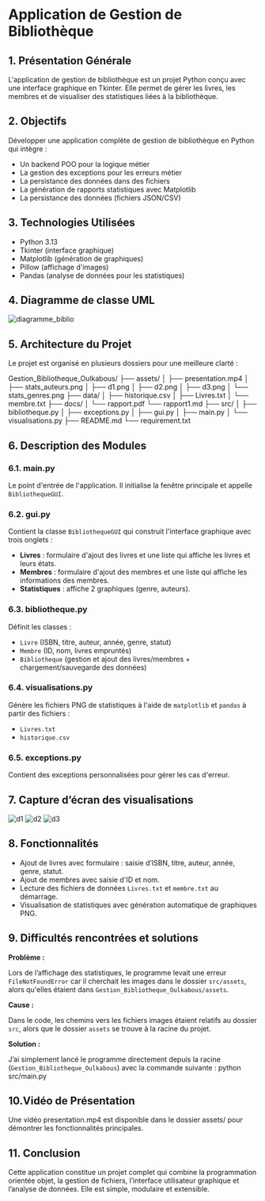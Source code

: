 # Application de Gestion de Bibliothèque

## 1. Présentation Générale        
L'application de gestion de bibliothèque est un projet Python conçu avec une interface graphique en Tkinter. Elle permet de gérer les livres, les membres et de visualiser des statistiques liées à la bibliothèque.

## 2. Objectifs

Développer une application complète de gestion de bibliothèque en Python qui intègre :

- Un backend POO pour la logique métier
- La gestion des exceptions pour les erreurs métier
- La persistance des données dans des fichiers
- La génération de rapports statistiques avec Matplotlib
- La persistance des données (fichiers JSON/CSV)

## 3. Technologies Utilisées

- Python 3.13
- Tkinter (interface graphique)
- Matplotlib (génération de graphiques)
- Pillow (affichage d'images)
- Pandas (analyse de données pour les statistiques)

## 4. Diagramme de classe UML

![diagramme_biblio](../assets/diagramme_biblio.png)

## 5. Architecture du Projet

Le projet est organisé en plusieurs dossiers pour une meilleure clarté :

Gestion_Bibliotheque_Oulkabous/
├── assets/
│ ├── presentation.mp4
│ ├── stats_auteurs.png
│ ├── d1.png
│ ├── d2.png
│ ├── d3.png
│ └── stats_genres.png
├── data/
│ ├── historique.csv
│ ├── Livres.txt
│ └── membre.txt
├── docs/
│ └── rapport.pdf
  └── rapport1.md
├── src/
│ ├── bibliotheque.py
│ ├── exceptions.py
│ ├── gui.py
│ ├── main.py
│ └── visualisations.py
├── README.md
└── requirement.txt

## 6. Description des Modules

### 6.1. main.py

Le point d'entrée de l'application. Il initialise la fenêtre principale et appelle `BibliothequeGUI`.

### 6.2. gui.py

Contient la classe `BibliothequeGUI` qui construit l'interface graphique avec trois onglets :

- **Livres** : formulaire d'ajout des livres et une liste qui affiche les livres et leurs états.
- **Membres** : formulaire d'ajout des membres et une liste qui affiche les informations des membres.
- **Statistiques** : affiche 2 graphiques (genre, auteurs).

### 6.3. bibliotheque.py

Définit les classes :

- `Livre` (ISBN, titre, auteur, année, genre, statut)
- `Membre` (ID, nom, livres empruntés)
- `Bibliotheque` (gestion et ajout des livres/membres + chargement/sauvegarde des données)

### 6.4. visualisations.py

Génère les fichiers PNG de statistiques à l'aide de `matplotlib` et `pandas` à partir des fichiers :

- `Livres.txt`
- `historique.csv`

### 6.5. exceptions.py

Contient des exceptions personnalisées pour gérer les cas d'erreur.

## 7. Capture d’écran des visualisations

![d1](../assets/d1.png)
![d2](../assets/d2.png)
![d3](../assets/d3.png)

## 8. Fonctionnalités

- Ajout de livres avec formulaire : saisie d’ISBN, titre, auteur, année, genre, statut.
- Ajout de membres avec saisie d'ID et nom.
- Lecture des fichiers de données `Livres.txt` et `membre.txt` au démarrage.
- Visualisation de statistiques avec génération automatique de graphiques PNG.

## 9. Difficultés rencontrées et solutions

**Problème :**

Lors de l’affichage des statistiques, le programme levait une erreur `FileNotFoundError` car il cherchait les images dans le dossier `src/assets`, alors qu'elles étaient dans `Gestion_Bibliotheque_Oulkabous/assets`.

**Cause :**

Dans le code, les chemins vers les fichiers images étaient relatifs au dossier `src`, alors que le dossier `assets` se trouve à la racine du projet.

**Solution :**

J’ai simplement lancé le programme directement depuis la racine (`Gestion_Bibliotheque_Oulkabous`) avec la commande suivante :
python src/main.py

## 10.Vidéo de Présentation
Une vidéo presentation.mp4 est disponible dans le dossier assets/ pour démontrer les fonctionnalités principales.

## 11. Conclusion
Cette application constitue un projet complet qui combine la programmation orientée objet, la gestion de fichiers, l’interface utilisateur graphique et l’analyse de données. Elle est simple, modulaire et extensible.

